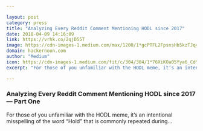 ```yaml
---

layout: post
category: press
title: "Analyzing Every Reddit Comment Mentioning HODL since 2017"
date: 2018-04-09 14:16:09
link: https://vrhk.co/2qjD55T
image: https://cdn-images-1.medium.com/max/1200/1*gcPTFL2FpsnsHb5kzTJq4A.png
domain: hackernoon.com
author: "Medium"
icon: https://cdn-images-1.medium.com/fit/c/304/304/1*76XiKOa05Yya6_CdYX8pVg.jpeg
excerpt: "For those of you unfamiliar with the HODL meme, it’s an intentional misspelling of the word “Hold” that is commonly repeated during…"

---
```


### Analyzing Every Reddit Comment Mentioning HODL since 2017 — Part One

For those of you unfamiliar with the HODL meme, it’s an intentional misspelling of the word “Hold” that is commonly repeated during…